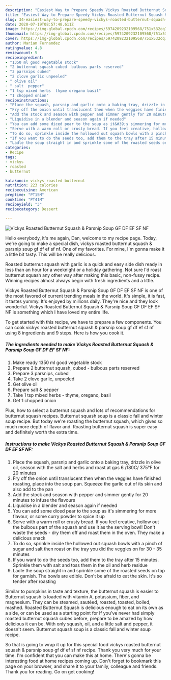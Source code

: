 ```yaml
---
description: "Easiest Way to Prepare Speedy Vickys Roasted Butternut Squash &amp;amp; Parsnip Soup GF DF EF SF NF"
title: "Easiest Way to Prepare Speedy Vickys Roasted Butternut Squash &amp;amp; Parsnip Soup GF DF EF SF NF"
slug: 34-easiest-way-to-prepare-speedy-vickys-roasted-butternut-squash-and-amp-parsnip-soup-gf-df-ef-sf-nf
date: 2020-07-19T08:57:48.611Z
image: https://img-global.cpcdn.com/recipes/5974209232109568/751x532cq70/vickys-roasted-butternut-squash-parsnip-soup-gf-df-ef-sf-nf-recipe-main-photo.jpg
thumbnail: https://img-global.cpcdn.com/recipes/5974209232109568/751x532cq70/vickys-roasted-butternut-squash-parsnip-soup-gf-df-ef-sf-nf-recipe-main-photo.jpg
cover: https://img-global.cpcdn.com/recipes/5974209232109568/751x532cq70/vickys-roasted-butternut-squash-parsnip-soup-gf-df-ef-sf-nf-recipe-main-photo.jpg
author: Marian Fernandez
ratingvalue: 4.8
reviewcount: 5
recipeingredient:
- "1350 ml good vegetable stock"
- "2 butternut squash cubed  bulbous parts reserved"
- "3 parsnips cubed"
- "2 clove garlic unpeeled"
- " olive oil"
- " salt  pepper"
- "1 tsp mixed herbs  thyme oregano basil"
- "1 chopped onion"
recipeinstructions:
- "Place the squash, parsnip and garlic onto a baking tray, drizzle in olive oil, season with the salt and herbs and roast at gas 6 /180C/ 375°F for 20 minutes"
- "Fry off the onion until translucent then when the veggies have finished roasting, place into the soup pan. Squeeze the garlic out of its skin and also add to the pan"
- "Add the stock and season with pepper and simmer gently for 20 minutes to infuse the flavours"
- "Liquidise in a blender and season again if needed"
- "You can add some diced pear to the soup as it&#39;s simmering for more flavour, or some curry powder to spice it up"
- "Serve with a warm roll or crusty bread. If you feel creative, hollow out the bulbous part of the squash and use it as the serving bowl! Don&#39;t waste the seeds - dry them off and roast them in the oven. They make a delicious snack"
- "To do so, sprinkle inside the hollowed out squash bowls with a pinch of sugar and salt then roast on the tray you did the veggies on for 30 - 35 minutes"
- "If you want to do the seeds too, add them to the tray after 15 minutes. Sprinkle them with salt and toss them in the oil and herb residue"
- "Ladle the soup straight in and sprinkle some of the roasted seeds on top for garnish. The bowls are edible. Don&#39;t be afraid to eat the skin. It&#39;s so tender after roasting"
categories:
- Recipe
tags:
- vickys
- roasted
- butternut

katakunci: vickys roasted butternut 
nutrition: 223 calories
recipecuisine: American
preptime: "PT15M"
cooktime: "PT41M"
recipeyield: "3"
recipecategory: Dessert

---
```



![Vickys Roasted Butternut Squash &amp; Parsnip Soup GF DF EF SF NF](https://img-global.cpcdn.com/recipes/5974209232109568/751x532cq70/vickys-roasted-butternut-squash-parsnip-soup-gf-df-ef-sf-nf-recipe-main-photo.jpg)

Hello everybody, it's me again, Dan, welcome to my recipe page. Today, we're going to make a special dish, vickys roasted butternut squash &amp; parsnip soup gf df ef sf nf. One of my favorites. For mine, I'm gonna make it a little bit tasty. This will be really delicious.

Roasted butternut squash with garlic is a quick and easy side dish ready in less than an hour for a weeknight or a holiday gathering. Not sure I&#39;d roast butternut squash any other way after making this basic, non-fussy recipe. Winning recipes almost always begin with fresh ingredients and a little.

Vickys Roasted Butternut Squash &amp; Parsnip Soup GF DF EF SF NF is one of the most favored of current trending meals in the world. It's simple, it is fast, it tastes yummy. It's enjoyed by millions daily. They're nice and they look wonderful. Vickys Roasted Butternut Squash &amp; Parsnip Soup GF DF EF SF NF is something which I have loved my entire life.


To get started with this recipe, we have to prepare a few components. You can cook vickys roasted butternut squash &amp; parsnip soup gf df ef sf nf using 8 ingredients and 9 steps. Here is how you cook it.

<!--inarticleads1-->

##### The ingredients needed to make Vickys Roasted Butternut Squash &amp; Parsnip Soup GF DF EF SF NF:

1. Make ready 1350 ml good vegetable stock
1. Prepare 2 butternut squash, cubed - bulbous parts reserved
1. Prepare 3 parsnips, cubed
1. Take 2 clove garlic, unpeeled
1. Get  olive oil
1. Prepare  salt &amp; pepper
1. Take 1 tsp mixed herbs - thyme, oregano, basil
1. Get 1 chopped onion


Plus, how to select a butternut squash and lots of recommendations for butternut squash recipes. Butternut squash soup is a classic fall and winter soup recipe. But today we&#39;re roasting the butternut squash, which gives so much more depth of flavor and. Roasting butternut squash is super easy and definitely worth the extra time. 

<!--inarticleads2-->

##### Instructions to make Vickys Roasted Butternut Squash &amp; Parsnip Soup GF DF EF SF NF:

1. Place the squash, parsnip and garlic onto a baking tray, drizzle in olive oil, season with the salt and herbs and roast at gas 6 /180C/ 375°F for 20 minutes
1. Fry off the onion until translucent then when the veggies have finished roasting, place into the soup pan. Squeeze the garlic out of its skin and also add to the pan
1. Add the stock and season with pepper and simmer gently for 20 minutes to infuse the flavours
1. Liquidise in a blender and season again if needed
1. You can add some diced pear to the soup as it&#39;s simmering for more flavour, or some curry powder to spice it up
1. Serve with a warm roll or crusty bread. If you feel creative, hollow out the bulbous part of the squash and use it as the serving bowl! Don&#39;t waste the seeds - dry them off and roast them in the oven. They make a delicious snack
1. To do so, sprinkle inside the hollowed out squash bowls with a pinch of sugar and salt then roast on the tray you did the veggies on for 30 - 35 minutes
1. If you want to do the seeds too, add them to the tray after 15 minutes. Sprinkle them with salt and toss them in the oil and herb residue
1. Ladle the soup straight in and sprinkle some of the roasted seeds on top for garnish. The bowls are edible. Don&#39;t be afraid to eat the skin. It&#39;s so tender after roasting


Similar to pumpkins in taste and texture, the butternut squash is easier to Butternut squash is loaded with vitamin A, potassium, fiber, and magnesium. They can be steamed, sautéed, roasted, toasted, boiled, mashed. Roasted Butternut Squash is delicious enough to eat on its own as a side, or can be used as a starting point for If you&#39;ve never had simply roasted butternut squash cubes before, prepare to be amazed by how delicious it can be. With only squash, oil, and a little salt and pepper, it doesn&#39;t seem. Butternut squash soup is a classic fall and winter soup recipe. 

So that is going to wrap it up for this special food vickys roasted butternut squash &amp; parsnip soup gf df ef sf nf recipe. Thank you very much for your time. I'm confident that you can make this at home. There's gonna be interesting food at home recipes coming up. Don't forget to bookmark this page on your browser, and share it to your family, colleague and friends. Thank you for reading. Go on get cooking!
